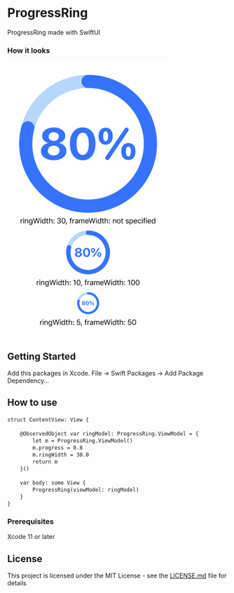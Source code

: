 # ProgressRing

ProgressRing made with SwiftUI

### How it looks

![ProgressRing](Images/ProgressRing.png)

## Getting Started

Add this packages in Xcode.
File -> Swift Packages -> Add Package Dependency…

## How to use

```
struct ContentView: View {
    
    @ObservedObject var ringModel: ProgressRing.ViewModel = {
        let m = ProgressRing.ViewModel()
        m.progress = 0.8
        m.ringWidth = 30.0
        return m
    }()
    
    var body: some View {
        ProgressRing(viewModel: ringModel)
    }
}
```

### Prerequisites

Xcode 11 or later


## License

This project is licensed under the MIT License - see the [LICENSE.md](LICENSE.md) file for details
